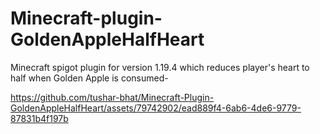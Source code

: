# Minecraft-plugin-GoldenAppleHalfHeart
Minecraft spigot plugin for version 1.19.4 which reduces player's heart to half when Golden Apple is consumed-

https://github.com/tushar-bhat/Minecraft-Plugin-GoldenAppleHalfHeart/assets/79742902/ead889f4-6ab6-4de6-9779-87831b4f197b
